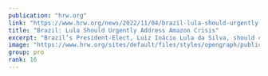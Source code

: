 ```yaml
---
publication: "hrw.org"
link: "https://www.hrw.org/news/2022/11/04/brazil-lula-should-urgently-address-amazon-crisis"
title: "Brazil: Lula Should Urgently Address Amazon Crisis"
excerpt: "Brazil’s President-Elect, Luiz Inácio Lula da Silva, should commit to concrete measures to back up his promises on the environment as government representatives gather for the COP27 climate summit mee"
image: "https://www.hrw.org/sites/default/files/styles/opengraph/public/media_2022/11/202211americas_brazil_deforestation.jpg?h=790be497&itok=8cRsbU6J"
group: pro
rank: 16
---
```

